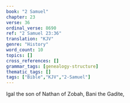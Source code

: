 ```yaml
---
book: "2 Samuel"
chapter: 23
verse: 36
ordinal_verse: 8690
ref: "2 Samuel 23:36"
translation: "KJV"
genre: "History"
word_count: 10
topics: []
cross_references: []
grammar_tags: [genealogy-structure]
thematic_tags: []
tags: ["Bible","KJV","2-Samuel"]
---
```

Igal the son of Nathan of Zobah, Bani the Gadite,
